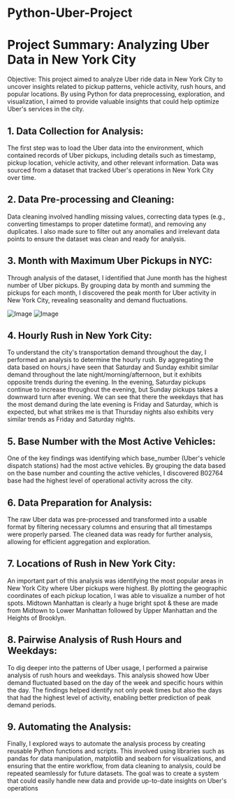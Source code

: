 # Python-Uber-Project
# Project Summary: Analyzing Uber Data in New York City
Objective: This project aimed to analyze Uber ride data in New York City to uncover insights related to pickup patterns, vehicle activity, rush hours, and popular locations. By using Python for data preprocessing, exploration, and visualization, I aimed to provide valuable insights that could help optimize Uber's services in the city.

## 1. Data Collection for Analysis: 
The first step was to load the Uber data into the environment, which contained records of Uber pickups, including details such as timestamp, pickup location, vehicle activity, and other relevant information. Data was sourced from a dataset that tracked Uber's operations in New York City over time.

## 2. Data Pre-processing and Cleaning: 
Data cleaning involved handling missing values, correcting data types (e.g., converting timestamps to proper datetime format), and removing any duplicates. I also made sure to filter out any anomalies and irrelevant data points to ensure the dataset was clean and ready for analysis.

## 3. Month with Maximum Uber Pickups in NYC: 
Through analysis of the dataset, I identified that June month has the highest number of Uber pickups. By grouping data by month and summing the pickups for each month, I discovered the peak month for Uber activity in New York City, revealing seasonality and demand fluctuations.

![Image](https://github.com/user-attachments/assets/c42c0365-a148-4166-93e9-ea7d88ff3049)
![Image](https://github.com/user-attachments/assets/cbd09a73-3bf0-40a8-9ea3-36c33ad9e5a4)

## 4. Hourly Rush in New York City: 
To understand the city's transportation demand throughout the day, I performed an analysis to determine the hourly rush. By aggregating the data based on hours,i have seen that Saturday and Sunday exhibit similar demand throughout the late night/morning/afternoon, but it exhibits opposite trends during the evening. In the evening, Saturday pickups continue to increase throughout the evening, but Sunday pickups takes a 
downward turn after evening. We can see that there the weekdays that has the most demand during the late evening is Friday and Saturday, which is expected, but what strikes me is that Thursday nights also exhibits very similar trends as Friday and Saturday nights.

## 5. Base Number with the Most Active Vehicles: 
One of the key findings was identifying which base_number (Uber's vehicle dispatch stations) had the most active vehicles. By grouping the data based on the base number and counting the active vehicles, I discovered B02764 base had the highest level of operational activity across the city.

## 6. Data Preparation for Analysis: 
The raw Uber data was pre-processed and transformed into a usable format by filtering necessary columns and ensuring that all timestamps were properly parsed. The cleaned data was ready for further analysis, allowing for efficient aggregation and exploration.

## 7. Locations of Rush in New York City: 
An important part of this analysis was identifying the most popular areas in New York City where Uber pickups were highest. By plotting the geographic coordinates of each pickup location, I was able to visualize a number of hot spots. Midtown Manhattan is clearly a huge bright spot & these are made from Midtown to Lower Manhattan followed by Upper Manhattan and the Heights of Brooklyn.

## 8. Pairwise Analysis of Rush Hours and Weekdays: 
To dig deeper into the patterns of Uber usage, I performed a pairwise analysis of rush hours and weekdays. This analysis showed how Uber demand fluctuated based on the day of the week and specific hours within the day. The findings helped identify not only peak times but also the days that had the highest level of activity, enabling better prediction of peak demand periods.

## 9. Automating the Analysis: 
Finally, I explored ways to automate the analysis process by creating reusable Python functions and scripts. This involved using libraries such as pandas for data manipulation, matplotlib and seaborn for visualizations, and ensuring that the entire workflow, from data cleaning to analysis, could be repeated seamlessly for future datasets. The goal was to create a system that could easily handle new data and provide up-to-date insights on Uber's operations
